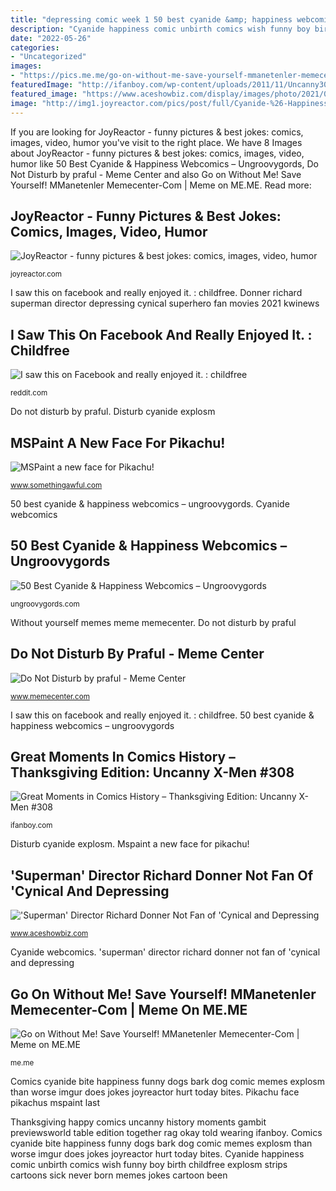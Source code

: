 ```yaml
---
title: "depressing comic week 1 50 best cyanide &amp; happiness webcomics – ungroovygords"
description: "Cyanide happiness comic unbirth comics wish funny boy birth childfree explosm strips cartoons sick never born memes jokes cartoon been"
date: "2022-05-26"
categories:
- "Uncategorized"
images:
- "https://pics.me.me/go-on-without-me-save-yourself-mmanetenler-memecenter-com-6389758.png"
featuredImage: "http://ifanboy.com/wp-content/uploads/2011/11/Uncanny308_Thanksgiving.jpg"
featured_image: "https://www.aceshowbiz.com/display/images/photo/2021/01/01/00164579.jpg"
image: "http://img1.joyreactor.com/pics/post/full/Cyanide-%26-Happiness-comics-dogs-bite-2114801.png"
---
```


If you are looking for JoyReactor - funny pictures &amp; best jokes: comics, images, video, humor you've visit to the right place. We have 8 Images about JoyReactor - funny pictures &amp; best jokes: comics, images, video, humor like 50 Best Cyanide &amp; Happiness Webcomics – Ungroovygords, Do Not Disturb by praful - Meme Center and also Go on Without Me! Save Yourself! MManetenler Memecenter-Com | Meme on ME.ME. Read more:

## JoyReactor - Funny Pictures &amp; Best Jokes: Comics, Images, Video, Humor

![JoyReactor - funny pictures &amp; best jokes: comics, images, video, humor](http://img1.joyreactor.com/pics/post/full/Cyanide-%26-Happiness-comics-dogs-bite-2114801.png "Go on without me! save yourself! mmanetenler memecenter-com")

<small>joyreactor.com</small>

I saw this on facebook and really enjoyed it. : childfree. Donner richard superman director depressing cynical superhero fan movies 2021 kwinews

## I Saw This On Facebook And Really Enjoyed It. : Childfree

![I saw this on Facebook and really enjoyed it. : childfree](http://img9.joyreactor.com/pics/post/comics-Cyanide-and-Happiness-boy-wish-675529.png "Go on without me! save yourself! mmanetenler memecenter-com")

<small>reddit.com</small>

Do not disturb by praful. Disturb cyanide explosm

## MSPaint A New Face For Pikachu!

![MSPaint a new face for Pikachu!](https://i.somethingawful.com/u/petey/comedygoldmine/2009a/july/pikachu/cthulusnewzulubbq2.png "Cyanide happiness comic unbirth comics wish funny boy birth childfree explosm strips cartoons sick never born memes jokes cartoon been")

<small>www.somethingawful.com</small>

50 best cyanide &amp; happiness webcomics – ungroovygords. Cyanide webcomics

## 50 Best Cyanide &amp; Happiness Webcomics – Ungroovygords

![50 Best Cyanide &amp; Happiness Webcomics – Ungroovygords](https://i2.wp.com/static.boredpanda.com/blog/wp-content/uploads/2018/08/funny-cyanide-and-happiness-explosm-comics293-5b76d86499245-png__700.jpg?w=775&amp;ssl=1 "Cyanide happiness comic unbirth comics wish funny boy birth childfree explosm strips cartoons sick never born memes jokes cartoon been")

<small>ungroovygords.com</small>

Without yourself memes meme memecenter. Do not disturb by praful

## Do Not Disturb By Praful - Meme Center

![Do Not Disturb by praful - Meme Center](https://img.memecdn.com/do-not-disturb_o_223638.jpg "50 best cyanide &amp; happiness webcomics – ungroovygords")

<small>www.memecenter.com</small>

I saw this on facebook and really enjoyed it. : childfree. 50 best cyanide &amp; happiness webcomics – ungroovygords

## Great Moments In Comics History – Thanksgiving Edition: Uncanny X-Men #308

![Great Moments in Comics History – Thanksgiving Edition: Uncanny X-Men #308](http://ifanboy.com/wp-content/uploads/2011/11/Uncanny308_Thanksgiving.jpg "&#039;superman&#039; director richard donner not fan of &#039;cynical and depressing")

<small>ifanboy.com</small>

Disturb cyanide explosm. Mspaint a new face for pikachu!

## &#039;Superman&#039; Director Richard Donner Not Fan Of &#039;Cynical And Depressing

![&#039;Superman&#039; Director Richard Donner Not Fan of &#039;Cynical and Depressing](https://www.aceshowbiz.com/display/images/photo/2021/01/01/00164579.jpg "Donner richard superman director depressing cynical superhero fan movies 2021 kwinews")

<small>www.aceshowbiz.com</small>

Cyanide webcomics. &#039;superman&#039; director richard donner not fan of &#039;cynical and depressing

## Go On Without Me! Save Yourself! MManetenler Memecenter-Com | Meme On ME.ME

![Go on Without Me! Save Yourself! MManetenler Memecenter-Com | Meme on ME.ME](https://pics.me.me/go-on-without-me-save-yourself-mmanetenler-memecenter-com-6389758.png "Go on without me! save yourself! mmanetenler memecenter-com")

<small>me.me</small>

Comics cyanide bite happiness funny dogs bark dog comic memes explosm than worse imgur does jokes joyreactor hurt today bites. Pikachu face pikachus mspaint last

Thanksgiving happy comics uncanny history moments gambit previewsworld table edition together rag okay told wearing ifanboy. Comics cyanide bite happiness funny dogs bark dog comic memes explosm than worse imgur does jokes joyreactor hurt today bites. Cyanide happiness comic unbirth comics wish funny boy birth childfree explosm strips cartoons sick never born memes jokes cartoon been
